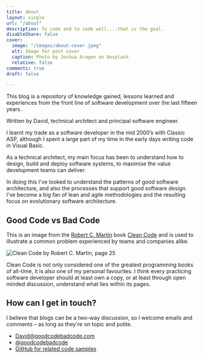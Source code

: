 ```yaml
---
title: About
layout: single
url: "/about"
description: To code and to code well....that is the goal.
disableShare: false
cover:
  image: "/images/about-cover.jpeg"
  alt: Image for post cover
  caption: Photo by Joshua Aragon on Unsplash
  relative: false
comments: true
draft: false

---
```

This blog is a repository of knowledge gained, lessons learned and experiences from the front line of software development over the last fifteen years.

Written by David, technical architect and principal software engineer.

I learnt my trade as a software developer in the mid 2000’s with Classic ASP, although I spent a large part of my time in the early days writing code in Visual Basic.

As a technical architect, my main focus has been to understand how to design, build and deploy software systems, to maximise the value development teams can deliver.

In doing this I've looked to understand the patterns of good software architecture, and also the processes that support good software design. I've become a big fan of lean and agile methodologies and the resulting focus on evolutionary software architecture.

## Good Code vs Bad Code

This is an image from the [Robert C. Martin](https://en.wikipedia.org/wiki/Robert_C._Martin) book [Clean Code](https://www.amazon.com/Clean-Code-Handbook-Software-Craftsmanship/dp/0132350882) and is used to illustrate a common problem experienced by teams and companies alike.

![Clean Code by Robert C. Martin, page 25](/images/good-code-bad-code.png)

Clean Code is not only considered one of the greatest programming books of all-time, it is also one of my personal favourites. I think every practicing software developer should at least own a copy, or at least through open minded discussion, understand what lies within its pages.

## How can I get in touch?

I believe that blogs can be a two-way discussion, so I welcome emails and comments – as long as they're on topic and polite.

* [David@goodcodebadcode.com](David@goodcodebadcode.com)
* [@goodcodebadcode](https://twitter.com/goodcodebadcode/)
* [GitHub for related code samples](https://github.com/goodcodebadcode/)